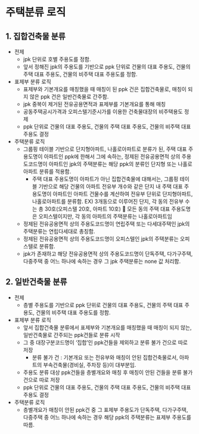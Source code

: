 # 주택분류 로직
## 1. 집합건축물 분류
- 전제 
    - jpk 단위로 호별 주용도를 정함.
    - 앞서 정해진 jpk의 주용도를 기반으로 ppk 단위로 건물의 대표 주용도, 건물의 주택 대표 주용도, 건물의 비주택 대표 주용도를 정함.
- 표제부 분류 로직
    - 표제부와 기본개요를 매칭했을 때 매칭이 된 ppk 건은 집합건축물로, 매칭이 되지 않은 ppk 건은 일반건축물로 간주함.
    - jpk 중복이 제거된 전유공용면적과 표제부를 기본개요를 통해 매칭
    - 공동주택공시가격과 오피스텔기준시가를 이용한 건축물대장의 비주택용도 정제
    - ppk 단위로 건물의 대표 주용도, 건물의 주택 대표 주용도, 건물의 비주택 대표 주용도 결정
- 주택분류 로직
    - 그룹핑 테이블 기반으로 단지형아파트, 나홀로아파트로 분류가 된, 주택 대표 주용도명이 아파트인 ppk에 한해서 그에 속하는, 정제된 전유공용면적 상의 주용도코드명이 아파트인 jpk의 주택분류는 해당 ppk의 분류인 단지형 또는 나홀로아파트 분류를 적용함.
        - 주택 대표 주용도명이 아파트가 아닌 집합건축물에 대해서는, 그룹핑 테이블 기반으로 해당 건물의 아파트 전유부 개수와 같은 단지 내 주택 대표 주용도명이 아파트인 아파트 건물수를 계산하여 전유부 단위로 단지형아파트, 나홀로아파트를 분류함.
EX) 3개동으로 이루어진 단지, 각 동의 전유부 수는 총 30호(오피스텔 20호, 아파트 10호)  모든 동의 주택 대표 주용도명은 오피스텔이지만, 각 동의 아파트의 주택분류는 나홀로아파트임
    - 정제된 전유공용면적 상의 주용도코드명이 연립주택 또는 다세대주택인 jpk의 주택분류는 연립다세대로 총칭함.
    - 정제된 전유공용면적 상의 주용도코드명이 오피스텔인 jpk의 주택분류는 오피스텔로 분류함.
    - jpk가 존재하고 해당 전유공용면적 상의 주용도코드명이 단독주택, 다가구주택, 다중주택 중 어느 하나에 속하는 경우 그 jpk 주택분류는 none 값 처리함.

## 2. 일반건축물 분류
- 전제 
    - 층별 주용도를 기반으로 ppk 단위로 건물의 대표 주용도, 건물의 주택 대표 주용도, 건물의 비주택 대표 주용도를 정함.
- 표제부 분류 로직
    - 앞서 집합건축물 분류에서 표제부와 기본개요를 매칭했을 때 매칭이 되지 않는, 일반건축물로 간주되는 ppk건들로 분류 시작
    - 그 중 대장구분코드명이 ‘집합’인 ppk건들을 제외하고 분류 불가 건으로 따로 저장
        - 분류 불가 건 : 기본개요 또는 전유부와 매칭이 안된 집합건축물로서, 아파트의 부속건축물(경비실, 주차장 등)이 대부분임.
    - 주용도 분류 대상 ppk건들을 층별개요와 매칭 후 매칭이 안된 건들을 분류 불가 건으로 따로 저장
    - ppk 단위로 건물의 대표 주용도, 건물의 주택 대표 주용도, 건물의 비주택 대표 주용도 결정
- 주택분류 로직
    - 층별개요가 매칭이 안된 ppk건 중 그 표제부 주용도가 단독주택, 다가구주택, 다중주택 중 어느 하나에 속하는 경우 해당 ppk의 주택분류는 표제부 주용도를 따름. 


